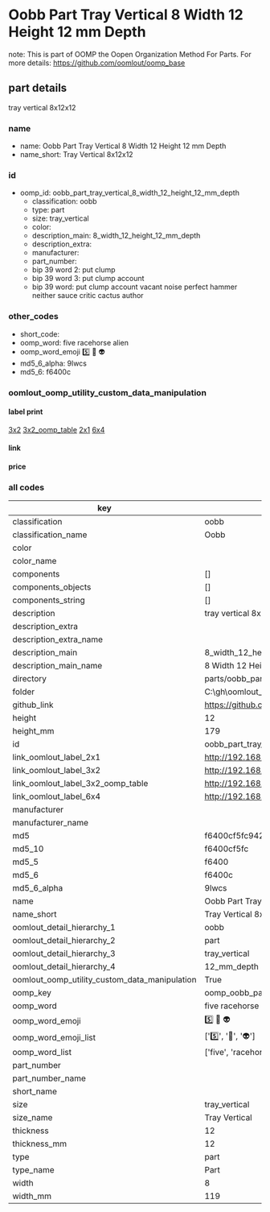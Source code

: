 # Oobb Part Tray Vertical 8 Width 12 Height 12 mm Depth  

note: This is part of OOMP the Oopen Organization Method For Parts. For more details: https://github.com/oomlout/oomp_base

##  part details
  



tray vertical 8x12x12



### name
* name: Oobb Part Tray Vertical 8 Width 12 Height 12 mm Depth
* name_short: Tray Vertical 8x12x12 
### id
* oomp_id: oobb_part_tray_vertical_8_width_12_height_12_mm_depth
  * classification: oobb
  * type: part
  * size: tray_vertical
  * color: 
  * description_main: 8_width_12_height_12_mm_depth
  * description_extra: 
  * manufacturer: 
  * part_number: 
  * bip 39 word 2: put clump
  * bip 39 word 3: put clump account
  * bip 39 word: put clump account vacant noise perfect hammer neither sauce critic cactus author

### other_codes
* short_code: 
* oomp_word: five racehorse alien
* oomp_word_emoji :five: :racehorse: :alien:
* md5_6_alpha: 9lwcs
* md5_6: f6400c






### oomlout_oomp_utility_custom_data_manipulation
#### label print
[3x2](http://192.168.1.245:1112/?label=oomp%209lwcs)
[3x2_oomp_table](http://192.168.1.108:1112/?label=oomp%209lwcs)
[2x1](http://192.168.1.242:1112/?label=oomp%209lwcs)
[6x4](http://192.168.1.55:1112/?label=oomp%209lwcs)    

#### link

                              

#### price







### all codes 
| key | value |  
| --- | --- |  
| classification | oobb |  
| classification_name | Oobb |  
| color |  |  
| color_name |  |  
| components | [] |  
| components_objects | [] |  
| components_string | [] |  
| description | tray vertical 8x12x12 |  
| description_extra |  |  
| description_extra_name |  |  
| description_main | 8_width_12_height_12_mm_depth |  
| description_main_name | 8 Width 12 Height 12 mm Depth |  
| directory | parts/oobb_part_tray_vertical_8_width_12_height_12_mm_depth |  
| folder | C:\gh\oomlout_oobb_version_4_generated_parts\parts\oobb_part_tray_vertical_8_width_12_height_12_mm_depth |  
| github_link | https://github.com/oomlout/oomlout_oomp_part_src/tree/main/parts/oobb_part_tray_vertical_8_width_12_height_12_mm_depth |  
| height | 12 |  
| height_mm | 179 |  
| id | oobb_part_tray_vertical_8_width_12_height_12_mm_depth |  
| link_oomlout_label_2x1 | http://192.168.1.242:1112/?label=oomp%209lwcs |  
| link_oomlout_label_3x2 | http://192.168.1.245:1112/?label=oomp%209lwcs |  
| link_oomlout_label_3x2_oomp_table | http://192.168.1.108:1112/?label=oomp%209lwcs |  
| link_oomlout_label_6x4 | http://192.168.1.55:1112/?label=oomp%209lwcs |  
| manufacturer |  |  
| manufacturer_name |  |  
| md5 | f6400cf5fc942d128c4aef06030b1576 |  
| md5_10 | f6400cf5fc |  
| md5_5 | f6400 |  
| md5_6 | f6400c |  
| md5_6_alpha | 9lwcs |  
| name | Oobb Part Tray Vertical 8 Width 12 Height 12 mm Depth |  
| name_short | Tray Vertical 8x12x12  |  
| oomlout_detail_hierarchy_1 | oobb |  
| oomlout_detail_hierarchy_2 | part |  
| oomlout_detail_hierarchy_3 | tray_vertical |  
| oomlout_detail_hierarchy_4 | 12_mm_depth |  
| oomlout_oomp_utility_custom_data_manipulation | True |  
| oomp_key | oomp_oobb_part_tray_vertical_8_width_12_height_12_mm_depth |  
| oomp_word | five racehorse alien |  
| oomp_word_emoji | :five: :racehorse: :alien: |  
| oomp_word_emoji_list | [':five:', ':racehorse:', ':alien:'] |  
| oomp_word_list | ['five', 'racehorse', 'alien'] |  
| part_number |  |  
| part_number_name |  |  
| short_name |  |  
| size | tray_vertical |  
| size_name | Tray Vertical |  
| thickness | 12 |  
| thickness_mm | 12 |  
| type | part |  
| type_name | Part |  
| width | 8 |  
| width_mm | 119 |  
